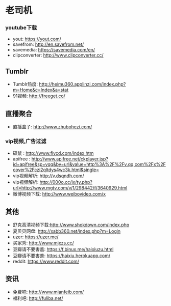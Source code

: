 # 老司机


### youtube下载
+ yout: https://yout.com/
+ savefrom: http://en.savefrom.net/
+ savemedia: https://savemedia.com/en/
+ clipconverter: http://www.clipconverter.cc/

## Tumblr
+ Tumblr热度: http://heimu360.applinzi.com/index.php?m=Home&c=Index&a=stat
+ 91视频: http://freeget.co/

## 直播聚合
+ 直播盒子: http://www.zhubohezi.com/


### vip视频,广告过滤
+ 硕鼠 : http://www.flvcd.com/index.htm
+ apifree : http://www.apifree.net/ckplayer.jsp?id=apifree&sp=vqq&by=url&value=http%3A%2F%2Fv.qq.com%2Fx%2Fcover%2Fczi2qltdys4wc3k.html&single=
+ vip视频解析: http://v.dsqndh.com/
+ vip视频解析: http://000o.cc/jx/ty.php?url=http://www.mgtv.com/v/1/298442/f/3640929.html
+ 微博视频下载: http://www.weibovideo.com/x

## 其他
+ 舒克高清视频下载:http://www.shokdown.com/index.php
+ 夏贝贝网盘: http://xabb360.net/index.php?m=Login
+ uzer: https://uzer.me/
+ 买家秀: http://www.mjxzs.cc/
+ 豆瓣请不要害羞: https://f.binux.me/haixiuzu.html
+ 豆瓣请不要害羞: https://haixiu.herokuapp.com/
+ reddit: https://www.reddit.com/


## 资讯
+ 免费吧: http://www.mianfeib.com/
+ 福利吧: http://fuliba.net/
